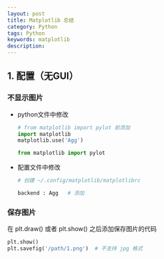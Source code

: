 ```yaml
---
layout: post
title: Matplotlib 总结
category: Python
tags: Python
keywords: matplotlib
description:
---
```


## 1. 配置（无GUI）

### 不显示图片

- python文件中修改

    ```python
    # from matplotlib import pylot 前添加
    import matplotlib
    matplotlib.use('Agg')

    from matplotlib import pylot
    ```

- 配置文件中修改

    ```bash
    # 创建 ~/.config/matplotlib/matplotlibrc

    backend : Agg   # 添加
    ```

### 保存图片

在 plt.draw() 或者 plt.show() 之后添加保存图片的代码

```python
plt.show()
plt.savefig('/path/1.png')  # 不支持 jpg 格式
```
